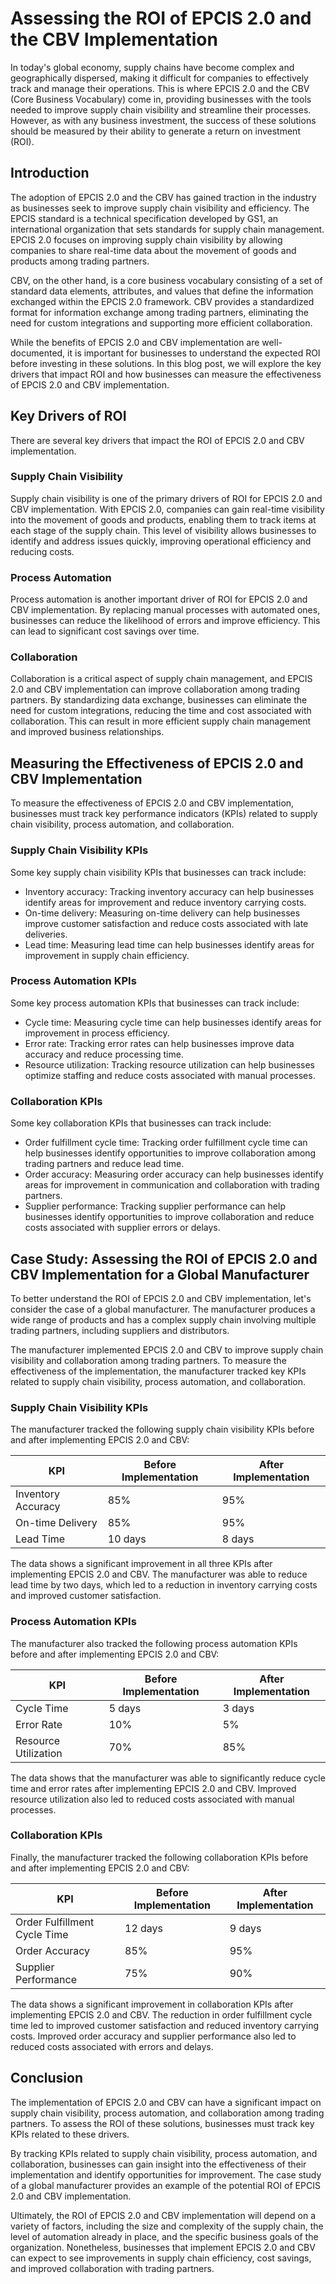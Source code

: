 # Assessing the ROI of EPCIS 2.0 and the CBV Implementation

In today's global economy, supply chains have become complex and geographically dispersed, making it difficult for companies to effectively track and manage their operations. This is where EPCIS 2.0 and the CBV (Core Business Vocabulary) come in, providing businesses with the tools needed to improve supply chain visibility and streamline their processes. However, as with any business investment, the success of these solutions should be measured by their ability to generate a return on investment (ROI).

## Introduction

The adoption of EPCIS 2.0 and the CBV has gained traction in the industry as businesses seek to improve supply chain visibility and efficiency. The EPCIS standard is a technical specification developed by GS1, an international organization that sets standards for supply chain management. EPCIS 2.0 focuses on improving supply chain visibility by allowing companies to share real-time data about the movement of goods and products among trading partners.

CBV, on the other hand, is a core business vocabulary consisting of a set of standard data elements, attributes, and values that define the information exchanged within the EPCIS 2.0 framework. CBV provides a standardized format for information exchange among trading partners, eliminating the need for custom integrations and supporting more efficient collaboration.

While the benefits of EPCIS 2.0 and CBV implementation are well-documented, it is important for businesses to understand the expected ROI before investing in these solutions. In this blog post, we will explore the key drivers that impact ROI and how businesses can measure the effectiveness of EPCIS 2.0 and CBV implementation.

## Key Drivers of ROI

There are several key drivers that impact the ROI of EPCIS 2.0 and CBV implementation. 

### Supply Chain Visibility

Supply chain visibility is one of the primary drivers of ROI for EPCIS 2.0 and CBV implementation. With EPCIS 2.0, companies can gain real-time visibility into the movement of goods and products, enabling them to track items at each stage of the supply chain. This level of visibility allows businesses to identify and address issues quickly, improving operational efficiency and reducing costs.

### Process Automation

Process automation is another important driver of ROI for EPCIS 2.0 and CBV implementation. By replacing manual processes with automated ones, businesses can reduce the likelihood of errors and improve efficiency. This can lead to significant cost savings over time.

### Collaboration

Collaboration is a critical aspect of supply chain management, and EPCIS 2.0 and CBV implementation can improve collaboration among trading partners. By standardizing data exchange, businesses can eliminate the need for custom integrations, reducing the time and cost associated with collaboration. This can result in more efficient supply chain management and improved business relationships.

## Measuring the Effectiveness of EPCIS 2.0 and CBV Implementation

To measure the effectiveness of EPCIS 2.0 and CBV implementation, businesses must track key performance indicators (KPIs) related to supply chain visibility, process automation, and collaboration.

### Supply Chain Visibility KPIs

Some key supply chain visibility KPIs that businesses can track include:

- Inventory accuracy: Tracking inventory accuracy can help businesses identify areas for improvement and reduce inventory carrying costs.
- On-time delivery: Measuring on-time delivery can help businesses improve customer satisfaction and reduce costs associated with late deliveries.
- Lead time: Measuring lead time can help businesses identify areas for improvement in supply chain efficiency.

### Process Automation KPIs

Some key process automation KPIs that businesses can track include:

- Cycle time: Measuring cycle time can help businesses identify areas for improvement in process efficiency.
- Error rate: Tracking error rates can help businesses improve data accuracy and reduce processing time.
- Resource utilization: Tracking resource utilization can help businesses optimize staffing and reduce costs associated with manual processes.

### Collaboration KPIs

Some key collaboration KPIs that businesses can track include:

- Order fulfillment cycle time: Tracking order fulfillment cycle time can help businesses identify opportunities to improve collaboration among trading partners and reduce lead time.
- Order accuracy: Measuring order accuracy can help businesses identify areas for improvement in communication and collaboration with trading partners.
- Supplier performance: Tracking supplier performance can help businesses identify opportunities to improve collaboration and reduce costs associated with supplier errors or delays.

## Case Study: Assessing the ROI of EPCIS 2.0 and CBV Implementation for a Global Manufacturer

To better understand the ROI of EPCIS 2.0 and CBV implementation, let's consider the case of a global manufacturer. The manufacturer produces a wide range of products and has a complex supply chain involving multiple trading partners, including suppliers and distributors.

The manufacturer implemented EPCIS 2.0 and CBV to improve supply chain visibility and collaboration among trading partners. To measure the effectiveness of the implementation, the manufacturer tracked key KPIs related to supply chain visibility, process automation, and collaboration.

### Supply Chain Visibility KPIs

The manufacturer tracked the following supply chain visibility KPIs before and after implementing EPCIS 2.0 and CBV:

| KPI               | Before Implementation | After Implementation | 
| -----------------|-----------------------|----------------------| 
| Inventory Accuracy| 85%                   | 95%                  | 
| On-time Delivery  | 85%                   | 95%                  | 
| Lead Time         | 10 days               | 8 days               | 

The data shows a significant improvement in all three KPIs after implementing EPCIS 2.0 and CBV. The manufacturer was able to reduce lead time by two days, which led to a reduction in inventory carrying costs and improved customer satisfaction.

### Process Automation KPIs

The manufacturer also tracked the following process automation KPIs before and after implementing EPCIS 2.0 and CBV:

| KPI        | Before Implementation | After Implementation | 
| -----------|-----------------------|----------------------| 
| Cycle Time | 5 days                | 3 days               | 
| Error Rate | 10%                   | 5%                   | 
| Resource Utilization | 70%     | 85%                  | 

The data shows that the manufacturer was able to significantly reduce cycle time and error rates after implementing EPCIS 2.0 and CBV. Improved resource utilization also led to reduced costs associated with manual processes.

### Collaboration KPIs

Finally, the manufacturer tracked the following collaboration KPIs before and after implementing EPCIS 2.0 and CBV:

| KPI                       | Before Implementation | After Implementation | 
| --------------------------|-----------------------|----------------------| 
| Order Fulfillment Cycle Time| 12 days              | 9 days               | 
| Order Accuracy            | 85%                   | 95%                  | 
| Supplier Performance       | 75%                  | 90%                  | 

The data shows a significant improvement in collaboration KPIs after implementing EPCIS 2.0 and CBV. The reduction in order fulfillment cycle time led to improved customer satisfaction and reduced inventory carrying costs. Improved order accuracy and supplier performance also led to reduced costs associated with errors and delays.

## Conclusion

The implementation of EPCIS 2.0 and CBV can have a significant impact on supply chain visibility, process automation, and collaboration among trading partners. To assess the ROI of these solutions, businesses must track key KPIs related to these drivers.

By tracking KPIs related to supply chain visibility, process automation, and collaboration, businesses can gain insight into the effectiveness of their implementation and identify opportunities for improvement. The case study of a global manufacturer provides an example of the potential ROI of EPCIS 2.0 and CBV implementation.

Ultimately, the ROI of EPCIS 2.0 and CBV implementation will depend on a variety of factors, including the size and complexity of the supply chain, the level of automation already in place, and the specific business goals of the organization. Nonetheless, businesses that implement EPCIS 2.0 and CBV can expect to see improvements in supply chain efficiency, cost savings, and improved collaboration with trading partners.
